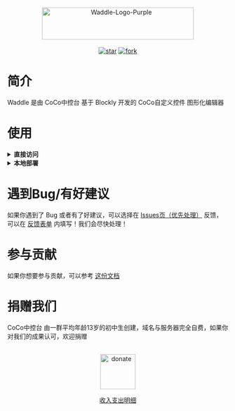 <p align="center">
    <br>
    <a href="https://www.yuque.com/coco-central/waddle/index">
        <img alt="Waddle-Logo-Purple" src="https://gitee.com/coco-ag/coco-waddle/raw/master/static/img/cs.png" height="73" width="346"/>
    </a>
    <br>
    <br>
    <a href='https://gitee.com/coco-ag/coco-waddle/stargazers'><img src='https://gitee.com/coco-ag/coco-waddle/badge/star.svg?theme=white' alt='star'></img></a>
    <a href='https://gitee.com/coco-ag/coco-waddle/members'><img src='https://gitee.com/coco-ag/coco-waddle/badge/fork.svg?theme=white' alt='fork'></img></a>
    <br>
</p>

# 简介
Waddle 是由 CoCo中控台 基于 Blockly 开发的 CoCo自定义控件 图形化编辑器
# 使用


<details>
<summary><strong>直接访问</strong></summary>
如果你想要直接访问：


- [Gitee Pages](https://waddle-beta.coco-central.cn/)（实时更新）【用于测试】
- [Waddle 官网](https://waddle.coco-central.cn/)（不定时更新）【用于正式版本】

</details>

<details>
<summary><strong>本地部署</strong></summary>
如果你有本地部署访问的需求，请按照以下步骤进行


1. clone仓库（[https://gitee.com/coco-ag/coco-waddle](https://gitee.com/coco-ag/coco-waddle)）
2. 打开项目文件夹
3. 在命令行运行命令 `python -m http.server 8000` 或双击运行 runserver(win).cmd
4. 确认8000端口没有占用（占用了请回到第二步自定义端口）
5. 浏览器打开 [http://localhost:8000](http://localhost:8000)即可

</details>

# 遇到Bug/有好建议
如果你遇到了 Bug 或者有了好建议，可以选择在 [Issues页（优先处理）](https://gitee.com/coco-ag/coco-waddle/issues) 反馈，可以在 [反馈表单](https://www.yuque.com/forms/share/21daa75d-9aac-4887-8eb9-77dd20e658ec) 内填写！我们会尽快处理！
# 参与贡献
如果你想要参与贡献，可以参考 [这份文档](https://www.yuque.com/appcraft/waddle/stc36x)
# 捐赠我们
CoCo中控台 由一群平均年龄13岁的初中生创建，域名与服务器完全自费，如果你对我们的成果认可，欢迎捐赠

<p align="center">
    <br>
        <img alt="donate" src="https://gitee.com/coco-ag/coco-waddle/raw/master/static/img/donate.png" height="80" width="80"/>
    <br>
</p>
<center>
    <a href="https://www.yuque.com/coco-central/waddle/donate">收入支出明细</a>
</center>